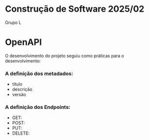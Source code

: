 # Construção de Software 2025/02
Grupo L


# OpenAPI
O desenvolvimento do projeto seguiu como práticas para o desenvolvimento:

### A definição dos metadados:
- título
- descrição
- versão

### A definição dos Endpoints:
- GET: 
- POST: 
- PUT: 
- DELETE: 